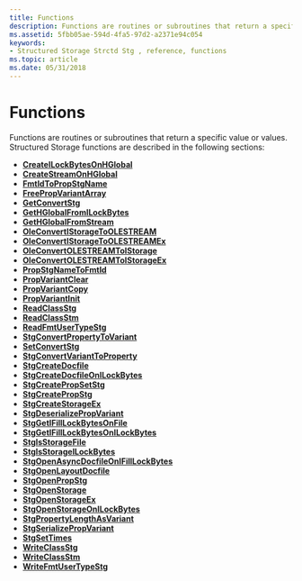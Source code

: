 ```yaml
---
title: Functions
description: Functions are routines or subroutines that return a specific value or values. Structured Storage functions are described in the following sections.
ms.assetid: 5fbb05ae-594d-4fa5-97d2-a2371e94c054
keywords:
- Structured Storage Strctd Stg , reference, functions
ms.topic: article
ms.date: 05/31/2018
---
```


# Functions

Functions are routines or subroutines that return a specific value or values. Structured Storage functions are described in the following sections:

-   [**CreateILockBytesOnHGlobal**](/windows/desktop/api/coml2api/nf-coml2api-createilockbytesonhglobal)
-   [**CreateStreamOnHGlobal**](/windows/desktop/api/combaseapi/nf-combaseapi-createstreamonhglobal)
-   [**FmtIdToPropStgName**](/windows/desktop/api/coml2api/nf-coml2api-fmtidtopropstgname)
-   [**FreePropVariantArray**](https://msdn.microsoft.com/library/Aa379126(v=VS.85).aspx)
-   [**GetConvertStg**](/windows/desktop/api/coml2api/nf-coml2api-getconvertstg)
-   [**GetHGlobalFromILockBytes**](/windows/desktop/api/coml2api/nf-coml2api-gethglobalfromilockbytes)
-   [**GetHGlobalFromStream**](/windows/desktop/api/combaseapi/nf-combaseapi-gethglobalfromstream)
-   [**OleConvertIStorageToOLESTREAM**](/windows/desktop/api/Ole2/nf-ole2-oleconvertistoragetoolestream)
-   [**OleConvertIStorageToOLESTREAMEx**](/windows/desktop/api/Ole2/nf-ole2-oleconvertistoragetoolestreamex)
-   [**OleConvertOLESTREAMToIStorage**](/windows/desktop/api/Ole2/nf-ole2-oleconvertolestreamtoistorage)
-   [**OleConvertOLESTREAMToIStorageEx**](/windows/desktop/api/Ole2/nf-ole2-oleconvertolestreamtoistorageex)
-   [**PropStgNameToFmtId**](/windows/desktop/api/coml2api/nf-coml2api-propstgnametofmtid)
-   [**PropVariantClear**](https://msdn.microsoft.com/library/Aa380073(v=VS.85).aspx)
-   [**PropVariantCopy**](https://msdn.microsoft.com/library/Aa380192(v=VS.85).aspx)
-   [**PropVariantInit**](/windows/desktop/api/PropIdl/nf-propidl-propvariantinit)
-   [**ReadClassStg**](/windows/desktop/api/coml2api/nf-coml2api-readclassstg)
-   [**ReadClassStm**](/windows/desktop/api/coml2api/nf-coml2api-readclassstm)
-   [**ReadFmtUserTypeStg**](/windows/desktop/api/Ole2/nf-ole2-readfmtusertypestg)
-   [**StgConvertPropertyToVariant**](/windows/desktop/api/Propidl/nf-propidl-stgconvertpropertytovariant)
-   [**SetConvertStg**](/windows/desktop/api/Ole2/nf-ole2-setconvertstg)
-   [**StgConvertVariantToProperty**](/windows/desktop/api/Propidl/nf-propidl-stgconvertvarianttoproperty)
-   [**StgCreateDocfile**](/windows/desktop/api/coml2api/nf-coml2api-stgcreatedocfile)
-   [**StgCreateDocfileOnILockBytes**](/windows/desktop/api/coml2api/nf-coml2api-stgcreatedocfileonilockbytes)
-   [**StgCreatePropSetStg**](/windows/desktop/api/coml2api/nf-coml2api-stgcreatepropsetstg)
-   [**StgCreatePropStg**](/windows/desktop/api/coml2api/nf-coml2api-stgcreatepropstg)
-   [**StgCreateStorageEx**](/windows/desktop/api/coml2api/nf-coml2api-stgcreatestorageex)
-   [**StgDeserializePropVariant**](/windows/desktop/api/Propvarutil/nf-propvarutil-stgdeserializepropvariant)
-   [**StgGetIFillLockBytesOnFile**](/windows/desktop/api/Objbase/nf-objbase-stggetifilllockbytesonfile)
-   [**StgGetIFillLockBytesOnILockBytes**](/windows/desktop/api/Objbase/nf-objbase-stggetifilllockbytesonilockbytes)
-   [**StgIsStorageFile**](/windows/desktop/api/coml2api/nf-coml2api-stgisstoragefile)
-   [**StgIsStorageILockBytes**](/windows/desktop/api/coml2api/nf-coml2api-stgisstorageilockbytes)
-   [**StgOpenAsyncDocfileOnIFillLockBytes**](/windows/desktop/api/Objbase/nf-objbase-stgopenasyncdocfileonifilllockbytes)
-   [**StgOpenLayoutDocfile**](/windows/desktop/api/Objbase/nf-objbase-stgopenlayoutdocfile)
-   [**StgOpenPropStg**](/windows/desktop/api/coml2api/nf-coml2api-stgopenpropstg)
-   [**StgOpenStorage**](/windows/desktop/api/coml2api/nf-coml2api-stgopenstorage)
-   [**StgOpenStorageEx**](/windows/desktop/api/coml2api/nf-coml2api-stgopenstorageex)
-   [**StgOpenStorageOnILockBytes**](/windows/desktop/api/coml2api/nf-coml2api-stgopenstorageonilockbytes)
-   [**StgPropertyLengthAsVariant**](/windows/desktop/api/Propapi/nf-propapi-stgpropertylengthasvariant)
-   [**StgSerializePropVariant**](https://docs.microsoft.com/windows/desktop/api/propvarutil/nf-propvarutil-stgserializepropvariant)
-   [**StgSetTimes**](/windows/desktop/api/coml2api/nf-coml2api-stgsettimes)
-   [**WriteClassStg**](/windows/desktop/api/coml2api/nf-coml2api-writeclassstg)
-   [**WriteClassStm**](/windows/desktop/api/coml2api/nf-coml2api-writeclassstm)
-   [**WriteFmtUserTypeStg**](/windows/desktop/api/Ole2/nf-ole2-writefmtusertypestg)

 

 





